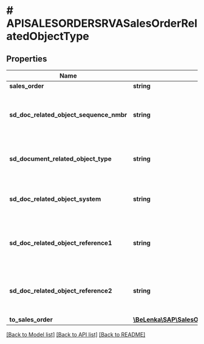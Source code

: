 # # APISALESORDERSRVASalesOrderRelatedObjectType

## Properties

Name | Type | Description | Notes
------------ | ------------- | ------------- | -------------
**sales_order** | **string** |  | [optional]
**sd_doc_related_object_sequence_nmbr** | **string** | Sequence Number of the Related Object of an SD Document | [optional]
**sd_document_related_object_type** | **string** | Type of the Related Object of an SD Document | [optional]
**sd_doc_related_object_system** | **string** | System of the Related Object of an SD Document | [optional]
**sd_doc_related_object_reference1** | **string** | Reference of the Related Object of an SD Document | [optional]
**sd_doc_related_object_reference2** | **string** | Reference of the Related Object of an SD Document | [optional]
**to_sales_order** | [**\BeLenka\SAP\SalesOrder\Model\APISALESORDERSRVASalesOrderType**](APISALESORDERSRVASalesOrderType.md) |  | [optional]

[[Back to Model list]](../../README.md#models) [[Back to API list]](../../README.md#endpoints) [[Back to README]](../../README.md)
